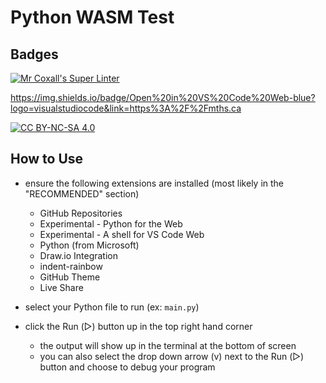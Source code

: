 # Python WASM Test

## Badges
[![Mr Coxall's Super Linter](https://github.com/Mr-Coxall/Python-WASM-Test/workflows/Mr%20Coxall's%20Super%20Linter/badge.svg)](https://github.com/Mr-Coxall/Python-WASM-Test/actions)

https://img.shields.io/badge/Open%20in%20VS%20Code%20Web-blue?logo=visualstudiocode&link=https%3A%2F%2Fmths.ca

[![CC BY-NC-SA 4.0](https://img.shields.io/badge/License-CC%20BY--NC--SA%204.0-blue.svg)](./LICENSE)

## How to Use
- ensure the following extensions are installed (most likely in the "RECOMMENDED" section)
  - GitHub Repositories
  - Experimental - Python for the Web
  - Experimental - A shell for VS Code Web
  - Python (from Microsoft)
  - Draw.io Integration
  - indent-rainbow
  - GitHub Theme
  - Live Share

- select your Python file to run (ex: `main.py`)
- click the Run (▷) button up in the top right hand corner
  - the output will show up in the terminal at the bottom of screen
  - you can also select the drop down arrow (v) next to the Run (▷) button and choose to debug your program